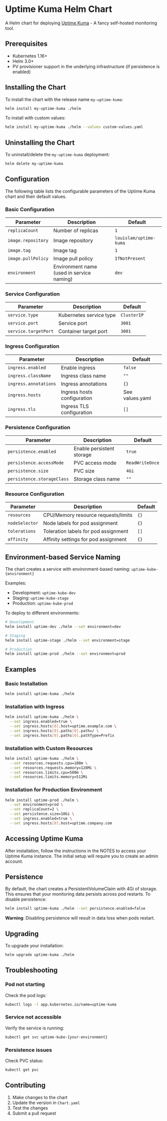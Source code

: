# Uptime Kuma Helm Chart

A Helm chart for deploying [Uptime Kuma](https://uptime.kuma.pet/) - A fancy self-hosted monitoring tool.

## Prerequisites

- Kubernetes 1.16+
- Helm 3.0+
- PV provisioner support in the underlying infrastructure (if persistence is enabled)

## Installing the Chart

To install the chart with the release name `my-uptime-kuma`:

```bash
helm install my-uptime-kuma ./helm
```

To install with custom values:

```bash
helm install my-uptime-kuma ./helm --values custom-values.yaml
```

## Uninstalling the Chart

To uninstall/delete the `my-uptime-kuma` deployment:

```bash
helm delete my-uptime-kuma
```

## Configuration

The following table lists the configurable parameters of the Uptime Kuma chart and their default values.

### Basic Configuration

| Parameter | Description | Default |
|-----------|-------------|---------|
| `replicaCount` | Number of replicas | `1` |
| `image.repository` | Image repository | `louislam/uptime-kuma` |
| `image.tag` | Image tag | `1` |
| `image.pullPolicy` | Image pull policy | `IfNotPresent` |
| `environment` | Environment name (used in service naming) | `dev` |

### Service Configuration

| Parameter | Description | Default |
|-----------|-------------|---------|
| `service.type` | Kubernetes service type | `ClusterIP` |
| `service.port` | Service port | `3001` |
| `service.targetPort` | Container target port | `3001` |

### Ingress Configuration

| Parameter | Description | Default |
|-----------|-------------|---------|
| `ingress.enabled` | Enable ingress | `false` |
| `ingress.className` | Ingress class name | `""` |
| `ingress.annotations` | Ingress annotations | `{}` |
| `ingress.hosts` | Ingress hosts configuration | See values.yaml |
| `ingress.tls` | Ingress TLS configuration | `[]` |

### Persistence Configuration

| Parameter | Description | Default |
|-----------|-------------|---------|
| `persistence.enabled` | Enable persistent storage | `true` |
| `persistence.accessMode` | PVC access mode | `ReadWriteOnce` |
| `persistence.size` | PVC size | `4Gi` |
| `persistence.storageClass` | Storage class name | `""` |

### Resource Configuration

| Parameter | Description | Default |
|-----------|-------------|---------|
| `resources` | CPU/Memory resource requests/limits | `{}` |
| `nodeSelector` | Node labels for pod assignment | `{}` |
| `tolerations` | Toleration labels for pod assignment | `[]` |
| `affinity` | Affinity settings for pod assignment | `{}` |

## Environment-based Service Naming

The chart creates a service with environment-based naming: `uptime-kube-{environment}`

Examples:
- Development: `uptime-kube-dev`
- Staging: `uptime-kube-stage` 
- Production: `uptime-kube-prod`

To deploy to different environments:

```bash
# Development
helm install uptime-dev ./helm --set environment=dev

# Staging  
helm install uptime-stage ./helm --set environment=stage

# Production
helm install uptime-prod ./helm --set environment=prod
```

## Examples

### Basic Installation

```bash
helm install uptime-kuma ./helm
```

### Installation with Ingress

```bash
helm install uptime-kuma ./helm \
  --set ingress.enabled=true \
  --set ingress.hosts[0].host=uptime.example.com \
  --set ingress.hosts[0].paths[0].path=/ \
  --set ingress.hosts[0].paths[0].pathType=Prefix
```

### Installation with Custom Resources

```bash
helm install uptime-kuma ./helm \
  --set resources.requests.cpu=100m \
  --set resources.requests.memory=128Mi \
  --set resources.limits.cpu=500m \
  --set resources.limits.memory=512Mi
```

### Installation for Production Environment

```bash
helm install uptime-prod ./helm \
  --set environment=prod \
  --set replicaCount=2 \
  --set persistence.size=10Gi \
  --set ingress.enabled=true \
  --set ingress.hosts[0].host=uptime.company.com
```

## Accessing Uptime Kuma

After installation, follow the instructions in the NOTES to access your Uptime Kuma instance. The initial setup will require you to create an admin account.

## Persistence

By default, the chart creates a PersistentVolumeClaim with 4Gi of storage. This ensures that your monitoring data persists across pod restarts. To disable persistence:

```bash
helm install uptime-kuma ./helm --set persistence.enabled=false
```

**Warning**: Disabling persistence will result in data loss when pods restart.

## Upgrading

To upgrade your installation:

```bash
helm upgrade uptime-kuma ./helm
```

## Troubleshooting

### Pod not starting

Check the pod logs:
```bash
kubectl logs -l app.kubernetes.io/name=uptime-kuma
```

### Service not accessible

Verify the service is running:
```bash
kubectl get svc uptime-kube-{your-environment}
```

### Persistence issues

Check PVC status:
```bash
kubectl get pvc
```

## Contributing

1. Make changes to the chart
2. Update the version in `Chart.yaml`
3. Test the changes
4. Submit a pull request
